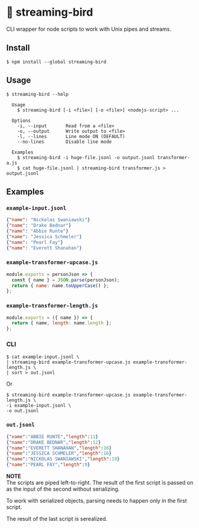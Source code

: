 # 🐧 streaming-bird

CLI wrapper for node scripts to work with Unix pipes and streams.

## Install
```
$ npm install --global streaming-bird
```

## Usage
```
$ streaming-bird --help

  Usage
    $ streaming-bird [-i <file>] [-o <file>] <nodejs-script> ...

  Options
    -i, --input       Read from a <file>
    -o, --output      Write output to <file>
    -l, --lines       Line mode ON (DEFAULT)
    --no-lines        Disable line mode
  
  Examples
    $ streaming-bird -i huge-file.jsonl -o output.jsonl transformer-a.js
    $ cat huge-file.jsonl | streaming-bird transformer.js > output.jsonl
```

## Examples

### `example-input.jsonl`
```json
{"name": "Nickolas Swaniawski"}
{"name": "Drake Bednar"}
{"name": "Abbie Runte"}
{"name": "Jessica Schmeler"}
{"name": "Pearl Fay"}
{"name": "Everett Shanahan"}
```

### `example-transformer-upcase.js`
```js
module.exports = personJson => {
  const { name } = JSON.parse(personJson);
  return { name: name.toUpperCase() };
};
```

### `example-transformer-length.js`
```js
module.exports = ({ name }) => {
  return { name, length: name.length };
};
```

### CLI
```
$ cat example-input.jsonl \
| streaming-bird example-transformer-upcase.js example-transformer-length.js \
| sort > out.jsonl
```

Or

```
$ streaming-bird example-transformer-upcase.js example-transformer-length.js \
-i example-input.jsonl \
-o out.jsonl
```

### `out.jsonl`
```json
{"name":"ABBIE RUNTE","length":11}
{"name":"DRAKE BEDNAR","length":12}
{"name":"EVERETT SHANAHAN","length":16}
{"name":"JESSICA SCHMELER","length":16}
{"name":"NICKOLAS SWANIAWSKI","length":19}
{"name":"PEARL FAY","length":9}
```

**NOTE**   
The scripts are piped left-to-right. The result of the first script is passed on as the input of the second without serializing.

To work with serialized objects, parsing needs to happen only in the first script.

The result of the last script is serealized.